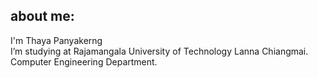 ## about me:  
I'm Thaya Panyakerng<br/>
I’m studying at Rajamangala University of Technology Lanna Chiangmai.<br/>
Computer Engineering Department.<br/>


<!--
**ThayaPanyakerng/ThayaPanyakerng** is a ✨ _special_ ✨ repository because its `README.md` (this file) appears on your GitHub profile.

Here are some ideas to get you started:

- 🔭 I’m currently working on ...
- 🌱 I’m currently learning ...
- 👯 I’m looking to collaborate on ...
- 🤔 I’m looking for help with ...
- 💬 Ask me about ...
- 📫 How to reach me: ...
- 😄 Pronouns: ...
- ⚡ Fun fact: ...
-->
